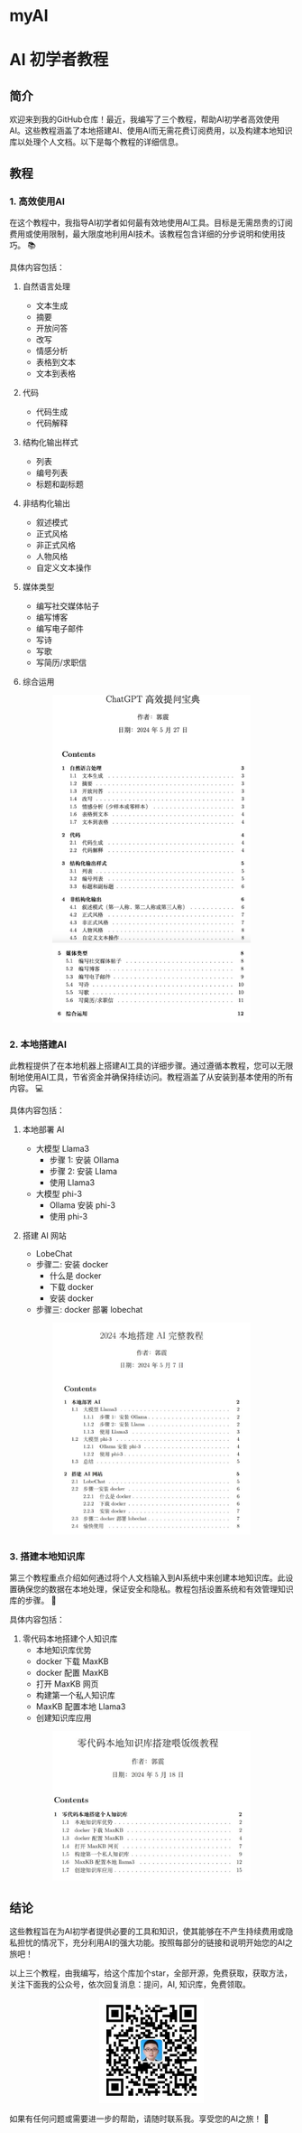 # myAI
# AI 初学者教程

## 简介

欢迎来到我的GitHub仓库！最近，我编写了三个教程，帮助AI初学者高效使用AI。这些教程涵盖了本地搭建AI、使用AI而无需花费订阅费用，以及构建本地知识库以处理个人文档。以下是每个教程的详细信息。

## 教程

### 1. 高效使用AI

在这个教程中，我指导AI初学者如何最有效地使用AI工具。目标是无需昂贵的订阅费用或使用限制，最大限度地利用AI技术。该教程包含详细的分步说明和使用技巧。 📚

具体内容包括：

1. 自然语言处理
   - 文本生成
   - 摘要
   - 开放问答
   - 改写
   - 情感分析
   - 表格到文本
   - 文本到表格

2. 代码
   - 代码生成
   - 代码解释

3. 结构化输出样式
   - 列表
   - 编号列表
   - 标题和副标题

4. 非结构化输出
   - 叙述模式
   - 正式风格
   - 非正式风格
   - 人物风格
   - 自定义文本操作

5. 媒体类型
   - 编写社交媒体帖子
   - 编写博客
   - 编写电子邮件
   - 写诗
   - 写歌
   - 写简历/求职信

6. 综合运用

<div align="center">
  <img src="gpt提问宝典.png" alt="高效使用AI 教程目录" style="width: 70%;">
</div>
<div align="center">
  <img src="gpt提问宝典2.png" alt="高效使用AI 教程目录" style="width: 70%;">
</div>

### 2. 本地搭建AI

此教程提供了在本地机器上搭建AI工具的详细步骤。通过遵循本教程，您可以无限制地使用AI工具，节省资金并确保持续访问。教程涵盖了从安装到基本使用的所有内容。 💻

具体内容包括：

1. 本地部署 AI
   - 大模型 Llama3
     - 步骤 1: 安装 Ollama
     - 步骤 2: 安装 Llama
     - 使用 Llama3
   - 大模型 phi-3
     - Ollama 安装 phi-3
     - 使用 phi-3

2. 搭建 AI 网站
   - LobeChat
   - 步骤二: 安装 docker
     - 什么是 docker
     - 下载 docker
     - 安装 docker
   - 步骤三: docker 部署 lobechat

<div align="center">
  <img src="本地搭建AI.png" alt="本地搭建AI 教程目录" style="width: 70%;">
</div>

### 3. 搭建本地知识库

第三个教程重点介绍如何通过将个人文档输入到AI系统中来创建本地知识库。此设置确保您的数据在本地处理，保证安全和隐私。教程包括设置系统和有效管理知识库的步骤。 🔐

具体内容包括：

1. 零代码本地搭建个人知识库
   - 本地知识库优势
   - docker 下载 MaxKB
   - docker 配置 MaxKB
   - 打开 MaxKB 网页
   - 构建第一个私人知识库
   - MaxKB 配置本地 Llama3
   - 创建知识库应用

<div align="center">
  <img src="知识库.png" alt="搭建本地知识库 教程目录" style="width: 70%;">
</div>

## 结论

这些教程旨在为AI初学者提供必要的工具和知识，使其能够在不产生持续费用或隐私担忧的情况下，充分利用AI的强大功能。按照每部分的链接和说明开始您的AI之旅吧！

以上三个教程，由我编写，给这个库加个star，全部开源，免费获取，获取方法，关注下面我的公众号，依次回复消息：提问，AI, 知识库，免费领取。

<div align="center">
  <img src="公众号.jpg" alt="我的公众号" style="width: 37%;">
</div>

如果有任何问题或需要进一步的帮助，请随时联系我。享受您的AI之旅！ 🚀
